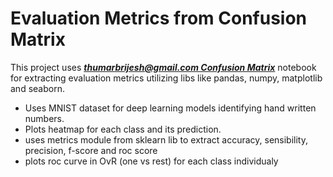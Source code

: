 # Evaluation Metrics from Confusion Matrix

This project uses [***thumarbrijesh@gmail.com Confusion Matrix***](https://colab.research.google.com/drive/1S9ThhinDflxU4KmTdxcv6_mE_vWwk2Jk#scrollTo=QOIbCQ3T9bml) notebook for extracting evaluation metrics utilizing libs like pandas, numpy, matplotlib and seaborn.


- Uses MNIST dataset for deep learning models identifying hand written numbers.
- Plots heatmap for each class and its prediction.
- uses metrics module from sklearn lib to extract accuracy, sensibility, precision, f-score and roc score
- plots roc curve in OvR (one vs rest) for each class individualy
 
